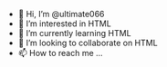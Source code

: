 - 👋 Hi, I’m @ultimate066
- 👀 I’m interested in HTML
- 🌱 I’m currently learning HTML
- 💞️ I’m looking to collaborate on HTML
- 📫 How to reach me ...

<!---
ultimate066/ultimate066 is a ✨ special ✨ repository because its `README.md` (this file) appears on your GitHub profile.
You can click the Preview link to take a look at your changes.
--->
